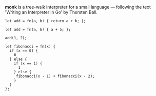 **monk** is a tree-walk interpreter for a small language — following the text
'Writing an Interpreter in Go' by Thorsten Ball.

```
let add = fn(a, b) { return a + b; };

let add = fn(a, b) { a + b; };

add(1, 2);

let fibonacci = fn(x) {
  if (x == 0) {
    0
  } else {
    if (x == 1) {
      1
    } else {
     fibonacci(x - 1) + fibonacci(x - 2);
    }
  }
};
```
